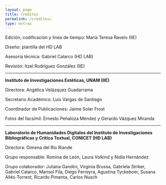 ```yaml
---
layout: page
title: Créditos
permalink: /creditos/
type: extras
---
```


Edición, codificación y línea de tiempo: María Teresa Ravelo (IIE)

Diseño: plantilla del HD LAB

Asesoría técnica: Gabriel Calarco (HD LAB)

Revisión: Itzel Rodríguez González (IIE)

* * *

**Instituto de Investigaciones Estéticas, UNAM (IIE)**

Directora: Angélica Velázquez Guadarrama

Secretario Académico: Luis Vargas de Santiago  

Coordinador de Publicaciones: Jaime Soler Frost  

Fotos del facsímil: Ernesto Peñaloza Méndez y Gerardo Vázquez Miranda

<!-- </div>

 <div class="col-right" style="padding-left: 25px; width: 50%;"> -->
* * *

**Laboratorio de Humanidades Digitales del Instituto de Investigaciones Bibliográficas y Crítica Textual, CONICET (HD LAB)**  

Directora: Gimena del Río Riande  

Grupo responsable: Romina de León, Laura Volkind y Nidia Hernández



Grupo colaborador: Juliana Gandini, Virginia Brussa, Gabriela Striker, Gabriel Calarco,  Marisol Fila, Diego Ferreyra, Agustina Tyckeboer, Susana Allés-Torrent, Ricardo Pimenta, Carlos Nusch





